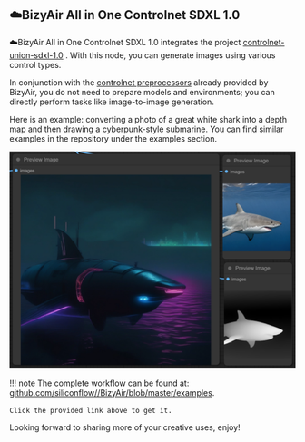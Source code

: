 ## ☁️BizyAir All in One Controlnet SDXL 1.0

 ☁️BizyAir All in One Controlnet SDXL 1.0 integrates the project [controlnet-union-sdxl-1.0](https://huggingface.co/xinsir/controlnet-union-sdxl-1.0) . With this node, you can generate images using various control types.

In conjunction with the [controlnet preprocessors](../controlnet-preprocessor/introduce.md) already provided by BizyAir, you do not need to prepare models and environments; you can directly perform tasks like image-to-image generation.

Here is an example: converting a photo of a great white shark into a depth map and then drawing a cyberpunk-style submarine. You can find similar examples in the repository under the examples section.

![](./shark-submarine.png)

!!! note
    The complete workflow can be found at: [github.com/siliconflow//BizyAir/blob/master/examples](https://github.com/siliconflow/BizyAir/blob/master/examples/bizyair_controlnet_union_workflow.json).

    Click the provided link above to get it.

Looking forward to sharing more of your creative uses, enjoy!